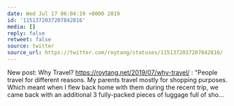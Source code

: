 ```yaml
---
date: Wed Jul 17 06:04:19 +0000 2019
id: '1151372037207842816'
media: []
reply: false
retweet: false
source: twitter
source_url: https://twitter.com/roytang/statuses/1151372037207842816/
---
```


New post: Why Travel? https://roytang.net/2019/07/why-travel/ : "People travel for different reasons.
My parents travel mostly for shopping purposes. Which meant when I flew back home with them during the recent trip, we came back with an additional 3 fully-packed pieces of luggage full of sho…